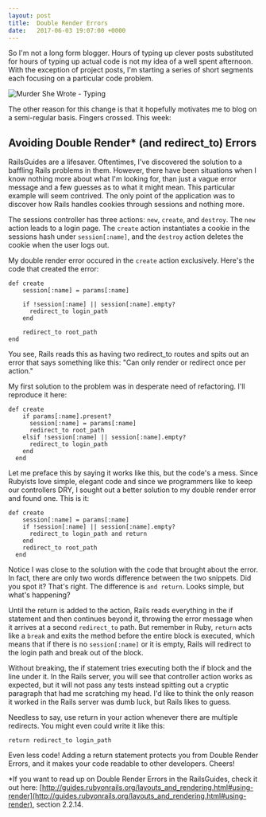 ```yaml
---
layout: post
title:  Double Render Errors
date:   2017-06-03 19:07:00 +0000
---
```


So I'm not a long form blogger. Hours of typing up clever posts substituted for hours of typing up actual code is not my idea of a well spent afternoon. With the exception of project posts, I'm starting a series of short segments each focusing on a particular code problem.

![Murder She Wrote - Typing](http://i.imgur.com/7fyj7Y1.gif)

The other reason for this change is that it hopefully motivates me to blog on a semi-regular basis. Fingers crossed. This week:
## Avoiding Double Render* (and redirect_to) Errors
RailsGuides are a lifesaver. Oftentimes, I've discovered the solution to a baffling Rails problems in them. However, there have been situations when I know nothing more about what I'm looking for, than just a vague error message and a few guesses as to what it might mean. This particular example will seem contrived. The only point of the application was to discover how Rails handles cookies through sessions and nothing more.

The sessions controller has three actions: `new`, `create`, and `destroy`. The `new` action leads to a login page. The `create` action instantiates a cookie in the sessions hash under `session[:name]`, and the `destroy` action deletes the cookie when the user logs out.

My double render error occured in the `create` action exclusively. Here's the code that created the error:

```
def create
    session[:name] = params[:name]
		
    if !session[:name] || session[:name].empty?
      redirect_to login_path
    end
		
	redirect_to root_path
end
```

You see, Rails reads this as having two redirect_to routes and spits out an error that says something like this: "Can only render or redirect once per action."

My first solution to the problem was in desperate need of refactoring. I'll reproduce it here:

```
def create
    if params[:name].present?
      session[:name] = params[:name]
      redirect_to root_path
    elsif !session[:name] || session[:name].empty?
      redirect_to login_path
    end
  end
```

Let me preface this by saying it works like this, but the code's a mess. Since Rubyists love simple, elegant code and since we programmers like to keep our controllers DRY, I sought out a better solution to my double render error and found one. This is it:

```
def create
    session[:name] = params[:name]
    if !session[:name] || session[:name].empty?
      redirect_to login_path and return
    end
    redirect_to root_path
  end
```

Notice I was close to the solution with the code that brought about the error. In fact, there are only two words difference between the two snippets. Did you spot it? That's right. The difference is `and return`. Looks simple, but what's happening?

Until the return is added to the action, Rails reads everything in the if statement and then continues beyond it, throwing the error message when it arrives at a second `redirect_to` path. But remember in Ruby, `return` acts like a `break` and exits the method before the entire block is executed, which means that if there is no `session[:name]` or it is empty, Rails will redirect to the login path and break out of the block.

Without breaking, the if statement tries executing both the if block and the line under it. In the Rails server, you will see that controller action works as expected, but it will not pass any tests instead spitting out a cryptic paragraph that had me scratching my head. I'd like to think the only reason it worked in the Rails server was dumb luck, but Rails likes to guess.

Needless to say, use return in your action whenever there are multiple redirects. You might even could write it like this:

```
return redirect_to login_path
```

Even less code! Adding a return statement protects you from Double Render Errors, and it makes your code readable to other developers. Cheers!

*If you want to read up on Double Render Errors in the RailsGuides, check it out here: [http://guides.rubyonrails.org/layouts_and_rendering.html#using-render](http://guides.rubyonrails.org/layouts_and_rendering.html#using-render), section 2.2.14.
